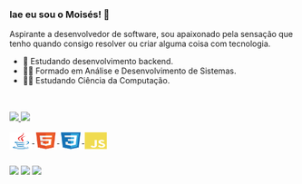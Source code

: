 ### Iae eu sou o Moisés! 👋
Aspirante a desenvolvedor de software, sou apaixonado pela sensação que tenho quando consigo resolver ou criar alguma coisa com tecnologia.
- 🔭 Estudando desenvolvimento backend.
- 👨‍💻 Formado em Análise e Desenvolvimento de Sistemas.
- 👨‍🎓 Estudando Ciência da Computação.
 ##
<div style="display: inline_block"><br>
  <a href="https://github.com/Moises-Amorim">
  <img height="165em" src="https://github-readme-stats.vercel.app/api?username=moises-amorim&show_icons=true&theme=dracula&include_all_commits=true&count_private=true"/>
  <img height="165em" src="https://github-readme-stats.vercel.app/api/top-langs/?username=moises-amorim&layout=compact&langs_count=7&theme=dracula"/>
</div>
<div style="display: inline_block"><br>
   <img align="center" alt="Moises-Java" height="30" width="40" src="https://raw.githubusercontent.com/devicons/devicon/master/icons/java/java-original.svg">
  <img align="center" alt="Moises-HTML" height="30" width="40" src="https://raw.githubusercontent.com/devicons/devicon/master/icons/html5/html5-original.svg">
  <img align="center" alt="Moises-CSS" height="30" width="40" src="https://raw.githubusercontent.com/devicons/devicon/master/icons/css3/css3-original.svg">
  <img align="center" alt="Moises-Js" height="30" width="40" src="https://raw.githubusercontent.com/devicons/devicon/master/icons/javascript/javascript-plain.svg">
</div>
 
   ##
 
  <div> 
 <a href="https://discord.gg/Moisés#0973" target="_blank"><img src="https://img.shields.io/badge/Discord-7289DA?style=for-the-badge&logo=discord&logoColor=white"     target="_blank"></a> 
  <a href = "mailto:moisesna.deus@gmail.com"><img src="https://img.shields.io/badge/Gmail-D14836?style=for-the-badge&logo=gmail&logoColor=white" target="_blank"></a>
  <a href="https://www.linkedin.com/in/moisés-nascimento/" target="_blank"><img src="https://img.shields.io/badge/-LinkedIn-%230077B5?style=for-the-badge&logo=linkedin&logoColor=white" target="_blank"></a> 
</div>
